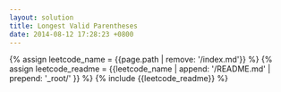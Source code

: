 ```yaml
---
layout: solution
title: Longest Valid Parentheses
date: 2014-08-12 17:28:23 +0800
---
```

{% assign leetcode_name = {{page.path | remove: '/index.md'}}  %}
{% assign leetcode_readme = {{leetcode_name | append: '/README.md' | prepend: '_root/' }}  %}
{% include {{leetcode_readme}} %}
